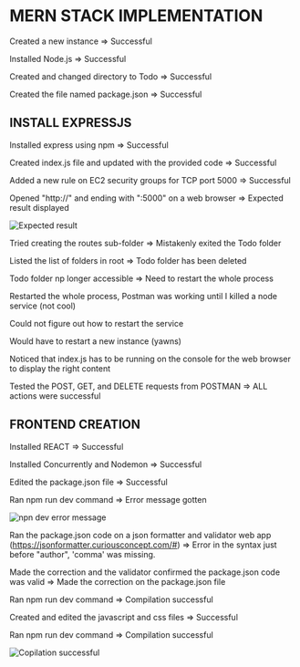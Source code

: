 # MERN STACK IMPLEMENTATION
Created a new instance => Successful

Installed Node.js => Successful

Created and changed directory to Todo => Successful

Created the file named package.json => Successful

## INSTALL EXPRESSJS
Installed express using npm => Successful

Created index.js file and updated with the provided code => Successful

Added a new rule on EC2 security groups for TCP port 5000 => Successful

Opened "http://<PublicIP-or-PublicDNS>" and ending with ":5000" on a web browser => Expected result displayed

![Expected result](https://user-images.githubusercontent.com/97810379/151631602-9fb278d2-b6d1-44ef-b70c-286386f0f14f.JPG)

Tried creating the routes sub-folder => Mistakenly exited the Todo folder

Listed the list of folders in root => Todo folder has been deleted
  
Todo folder np longer accessible => Need to restart the whole process

Restarted the whole process, Postman was working until I killed a node service (not cool)
  
Could not figure out how to restart the service

Would have to restart a new instance (yawns)

Noticed that index.js has to be running on the console for the web browser to display the right content

Tested the POST, GET, and DELETE requests from POSTMAN => ALL actions were successful

## FRONTEND CREATION
  
Installed REACT => Successful

Installed Concurrently and Nodemon => Successful

Edited the package.json file => Successful

Ran npm run dev command => Error message gotten

![npn dev error message](https://user-images.githubusercontent.com/97810379/151716336-1f87f09b-8eb9-43e5-a999-6ba198b4a7c6.JPG)

Ran the package.json code on a json formatter and validator web app (https://jsonformatter.curiousconcept.com/#) => Error in the syntax just before "author", 'comma' was missing.

Made the correction and the validator confirmed the package.json code was valid => Made the correction on the package.json file

Ran npm run dev command => Compilation successful

Created and edited the javascript and css files => Successful

Ran npm run dev command => Compilation successful

![Copilation successful](https://user-images.githubusercontent.com/97810379/151717492-8b6bcefb-16de-4332-b8f3-e56dd84183db.JPG)
